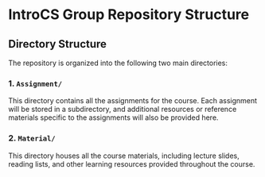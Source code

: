 # IntroCS Group Repository Structure

## Directory Structure

The repository is organized into the following two main directories:

### 1. `Assignment/`
This directory contains all the assignments for the course. Each assignment will be stored in a subdirectory, and additional resources or reference materials specific to the assignments will also be provided here.


### 2. `Material/`
This directory houses all the course materials, including lecture slides, reading lists, and other learning resources provided throughout the course.

